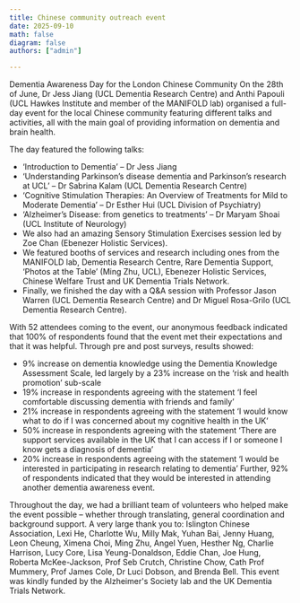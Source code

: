 ```yaml
---
title: Chinese community outreach event
date: 2025-09-10
math: false
diagram: false
authors: ["admin"]

---
```


Dementia Awareness Day for the London Chinese Community
On the 28th of June, Dr Jess Jiang (UCL Dementia Research Centre) and Anthi Papouli (UCL Hawkes Institute and member of the MANIFOLD lab) organised a full-day event for the local Chinese community featuring different talks and activities, all with the main goal of providing information on dementia and brain health. 

The day featured the following talks:
- ‘Introduction to Dementia’ – Dr Jess Jiang
- ‘Understanding Parkinson’s disease dementia and Parkinson’s research at UCL’ – Dr Sabrina Kalam (UCL Dementia Research Centre)
- ‘Cognitive Stimulation Therapies: An Overview of Treatments for Mild to Moderate Dementia’ – Dr Esther Hui (UCL Division of Psychiatry)
-	‘Alzheimer’s Disease: from genetics to treatments’ – Dr Maryam Shoai (UCL Institute of Neurology)
- We also had an amazing Sensory Stimulation Exercises session led by Zoe Chan (Ebenezer Holistic Services).
- We featured booths of services and research including ones from the MANIFOLD lab, Dementia Research Centre, Rare Dementia Support, ‘Photos at the Table’ (Ming Zhu, UCL), Ebenezer Holistic Services, Chinese Welfare Trust and UK Dementia Trials Network. 
- Finally, we finished the day with a Q&A session with Professor Jason Warren (UCL Dementia Research Centre) and Dr Miguel Rosa-Grilo (UCL Dementia Research Centre). 

With 52 attendees coming to the event, our anonymous feedback indicated that 100% of respondents found that the event met their expectations and that it was helpful.
Through pre and post surveys, results showed: 
-	9% increase on dementia knowledge using the Dementia Knowledge Assessment Scale, led largely by a 23% increase on the ‘risk and health promotion’ sub-scale
-	19% increase in respondents agreeing with the statement ‘I feel comfortable discussing dementia with friends and family’
-	21% increase in respondents agreeing with the statement ‘I would know what to do if I was concerned about my cognitive health in the UK’ 
-	50% increase in respondents agreeing with the statement ‘There are support services available in the UK that I can access if I or someone I know gets a diagnosis of dementia’
-	20% increase in respondents agreeing with the statement ‘I would be interested in participating in research relating to dementia’ 
Further, 92% of respondents indicated that they would be interested in attending another dementia awareness event. 

Throughout the day, we had a brilliant team of volunteers who helped make the event possible – whether through translating, general coordination and background support. A very large thank you to: Islington Chinese Association, Lexi He, Charlotte Wu, Milly Mak, Yuhan Bai, Jenny Huang, Leon Cheung, Ximena Choi, Ming Zhu, Angel Yuen, Hesther Ng, Charlie Harrison, Lucy Core, Lisa Yeung-Donaldson, Eddie Chan, Joe Hung, Roberta McKee-Jackson, Prof Seb Crutch, Christine Chow, Cath Prof Mummery, Prof James Cole, Dr Luci Dobson, and Brenda Bell. 
This event was kindly funded by the Alzheimer's Society lab and the UK Dementia Trials Network. 
